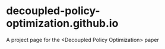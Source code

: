 # decoupled-policy-optimization.github.io
A project page for the &lt;Decoupled Policy Optimization> paper
